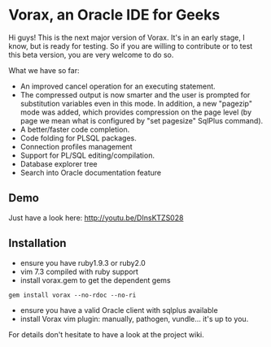 # Vorax, an Oracle IDE for Geeks

Hi guys! This is the next major version of Vorax. It's in an early
stage, I know, but is ready for testing. So if you are willing to 
contribute or to test this beta version, you are very welcome to
do so.

What we have so far:

* An improved cancel operation for an executing statement.
* The compressed output is now smarter and the user is prompted 
for substitution variables even in this mode. In addition, a new 
"pagezip" mode was added, which provides compression on the
page level (by page we mean what is configured by "set pagesize"
SqlPlus command).
* A better/faster code completion.
* Code folding for PLSQL packages.
* Connection profiles management
* Support for PL/SQL editing/compilation.
* Database explorer tree
* Search into Oracle documentation feature

## Demo

Just have a look here: http://youtu.be/DInsKTZS028

## Installation

* ensure you have ruby1.9.3 or ruby2.0
* vim 7.3 compiled with ruby support
* install vorax.gem to get the dependent gems

```
gem install vorax --no-rdoc --no-ri
```

* ensure you have a valid Oracle client with sqlplus available
* install Vorax vim plugin: manually, pathogen, vundle... it's up
to you.

For details don't hesitate to have a look at the project wiki.

